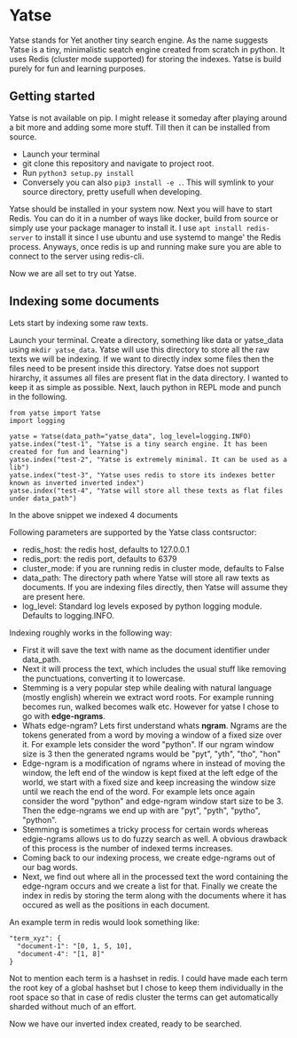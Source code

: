 # Yatse

Yatse stands for Yet another tiny search engine. As the name suggests Yatse is a tiny, minimalistic seatch engine created from scratch in python.
It uses Redis (cluster mode supported) for storing the indexes. Yatse is build purely for fun and learning purposes.

## Getting started

Yatse is not available on pip. I might release it someday after playing around a bit more and adding some more stuff. Till then it can be installed
from source.

- Launch your terminal
- git clone this repository and navigate to project root.
- Run ```python3 setup.py install```
- Conversely you can also ```pip3 install -e .```. This will symlink to your source directory, pretty usefull when developing.

Yatse should be installed in your system now. Next you will have to start Redis. You can do it in a number of ways like docker, build from source
or simply use your package manager to install it. I use ```apt install redis-server``` to install it since I use ubuntu and use systemd to mange'
the Redis process. Anyways, once redis is up and running make sure you are able to connect to the server using redis-cli.

Now we are all set to try out Yatse.

## Indexing some documents

Lets start by indexing some raw texts.

Launch your terminal. Create a directory, something like data or yatse_data using ```mkdir yatse_data```. Yatse will use this directory to store all
the raw texts we will be indexing. If we want to directly index some files then the files need to be present inside this directory. Yatse does not
support hirarchy, it assumes all files are present flat in the data directory. I wanted to keep it as simple as possible.
Next, lauch python in REPL mode and punch in the following.

```
from yatse import Yatse
import logging

yatse = Yatse(data_path="yatse_data", log_level=logging.INFO)
yatse.index("test-1", "Yatse is a tiny search engine. It has been created for fun and learning")
yatse.index("test-2", "Yatse is extremely minimal. It can be used as a lib")
yatse.index("test-3", "Yatse uses redis to store its indexes better known as inverted inverted index")
yatse.index("test-4", "Yatse will store all these texts as flat files under data_path")

```
In the above snippet we indexed 4 documents

Following parameters are supported by the Yatse class contsructor:

- redis_host: the redis host, defaults to 127.0.0.1
- redis_port: the redis port, defaults to 6379
- cluster_mode: if you are running redis in cluster mode, defaults to False
- data_path: The directory path where Yatse will store all raw texts as documents. If you are indexing files directly, then Yatse will assume they are
             present here.
- log_level: Standard log levels exposed by python logging module. Defaults to logging.INFO.

Indexing roughly works in the following way:

- First it will save the text with name as the document identifier under data_path.
- Next it will process the text, which includes the usual stuff like removing the punctuations, converting it to lowercase.
- Stemming is a very popular step while dealing with natural language (mostly english) wherein we extract word roots. For example running becomes run, walked becomes walk etc. However for yatse I chose to go with **edge-ngrams**.
- Whats edge-ngram? Lets first understand whats **ngram**. Ngrams are the tokens generated from a word by moving a window of a fixed size over it. For example lets consider the word "python". If our ngram window size is 3 then the generated ngrams would be "pyt", "yth", "tho", "hon"
- Edge-ngram is a modification of ngrams where in instead of moving the window, the left end of the window is kept fixed at the left edge of the world, we start with a fixed size and keep increasing the window size until we reach the end of the word. For example lets once again consider the word "python" and edge-ngram window start size to be 3. Then the edge-ngrams we end up with are "pyt", "pyth", "pytho", "python".
- Stemming is sometimes a tricky process for certain words whereas edgie-ngrams allows us to do fuzzy search as well. A obvious drawback of this process is the number of indexed terms increases.
- Coming back to our indexing process, we create edge-ngrams out of our bag words.
- Next, we find out where all in the processed text the word containing the edge-ngram occurs and we create a list for that. Finally we create the index in redis by storing the term along with the documents where it has occured as well as the positions in each document.

An example term in redis would look something like:
```
"term_xyz": {
  "document-1": "[0, 1, 5, 10],
  "document-4": "[1, 8]"
}

```
Not to mention each term is a hashset in redis. I could have made each term the root key of a global hashset but I chose to keep them individually in the root space so that in case of redis cluster the terms can get automatically sharded without much of an effort.

Now we have our inverted index created, ready to be searched.
